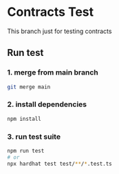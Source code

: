 # Contracts Test

This branch just for testing contracts

## Run test

### 1. merge from main branch
```sh
git merge main
```
### 2. install dependencies
```sh
npm install
```

### 3. run test suite

```sh
npm run test
# or
npx hardhat test test/**/*.test.ts
```